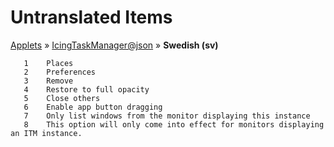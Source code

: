# Untranslated Items
[Applets](../../../README.md) &#187; [IcingTaskManager@json](../README.md) &#187; **Swedish (sv)**

       1	Places
       2	Preferences
       3	Remove
       4	Restore to full opacity
       5	Close others
       6	Enable app button dragging
       7	Only list windows from the monitor displaying this instance
       8	This option will only come into effect for monitors displaying an ITM instance.

